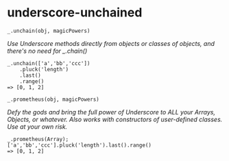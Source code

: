 underscore-unchained
====================

    _.unchain(obj, magicPowers)

*Use Underscore methods directly from objects or classes of objects, and there's no need for _.chain()*

    _.unchain(['a','bb','ccc'])
        .pluck('length')
        .last()
        .range()
    => [0, 1, 2]

    _.prometheus(obj, magicPowers)

*Defy the gods and bring the full power of Underscore to *ALL* your Arrays, Objects, or whatever.
Also works with constructors of user-defined classes. Use at your own risk.*

    _.prometheus(Array);
    ['a','bb','ccc'].pluck('length').last().range()
    => [0, 1, 2]

